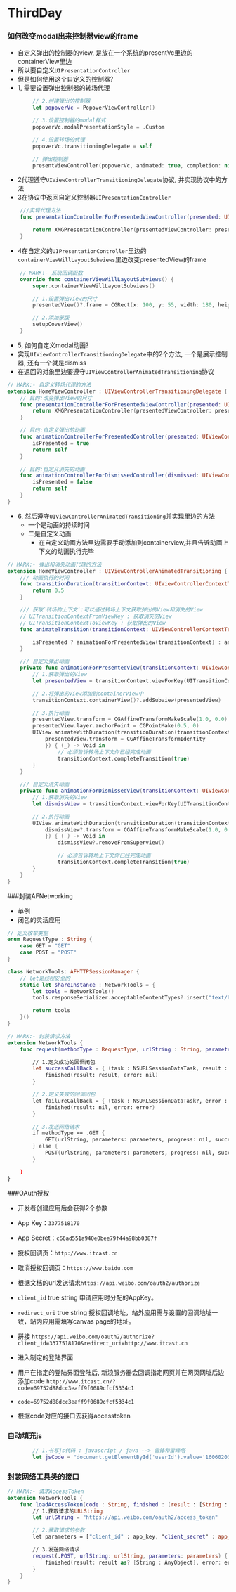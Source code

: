 # ThirdDay

### 如何改变modal出来控制器view的frame

- 自定义弹出的控制器的view, 是放在一个系统的presentVc里边的containerView里边
- 所以要自定义`UIPresentationController`
- 但是如何使用这个自定义的控制器?
- 1, 需要设置弹出控制器的转场代理

```swift
        // 2.创建弹出的控制器
        let popoverVc = PopoverViewController()

        // 3.设置控制器的modal样式
        popoverVc.modalPresentationStyle = .Custom

        // 4.设置转场的代理
        popoverVc.transitioningDelegate = self

        // 弹出控制器
        presentViewController(popoverVc, animated: true, completion: nil)
```

- 2代理遵守`UIViewControllerTransitioningDelegate`协议, 并实现协议中的方法
- 3在协议中返回自定义控制器`UIPresentationController`

```swift
    ///实现代理方法
    func presentationControllerForPresentedViewController(presented: UIViewController, presentingViewController presenting: UIViewController, sourceViewController source: UIViewController) -> UIPresentationController? {

        return XMGPresentationController(presentedViewController: presented, presentingViewController: presenting)
    }
```

- 4在自定义的`UIPresentationController`里边的`containerViewWillLayoutSubviews`里边改变presentedView的frame

```swift
    // MARK:- 系统回调函数
    override func containerViewWillLayoutSubviews() {
        super.containerViewWillLayoutSubviews()

        // 1.设置弹出View的尺寸
        presentedView()?.frame = CGRect(x: 100, y: 55, width: 180, height: 250)

        // 2.添加蒙版
        setupCoverView()
    }
```
- 5, 如何自定义modal动画?
- 实现`UIViewControllerTransitioningDelegate`中的2个方法, 一个是展示控制器, 还有一个就是dismiss
- 在返回的对象里边要遵守`UIViewControllerAnimatedTransitioning`协议
```swift
// MARK:- 自定义转场代理的方法
extension HomeViewController : UIViewControllerTransitioningDelegate {
    // 目的:改变弹出View的尺寸
    func presentationControllerForPresentedViewController(presented: UIViewController, presentingViewController presenting: UIViewController, sourceViewController source: UIViewController) -> UIPresentationController? {
        return XMGPresentationController(presentedViewController: presented, presentingViewController: presenting)
    }

    // 目的:自定义弹出的动画
    func animationControllerForPresentedController(presented: UIViewController, presentingController presenting: UIViewController, sourceController source: UIViewController) -> UIViewControllerAnimatedTransitioning? {
        isPresented = true
        return self
    }

    // 目的:自定义消失的动画
    func animationControllerForDismissedController(dismissed: UIViewController) -> UIViewControllerAnimatedTransitioning? {
        isPresented = false
        return self
    }
}
```

- 6, 然后遵守`UIViewControllerAnimatedTransitioning`并实现里边的方法
    - 一个是动画的持续时间
    - 二是自定义动画
        - 在自定义动画方法里边需要手动添加到containerview,并且告诉动画上下文的动画执行完毕

```swift
// MARK:- 弹出和消失动画代理的方法
extension HomeViewController : UIViewControllerAnimatedTransitioning {
    /// 动画执行的时间
    func transitionDuration(transitionContext: UIViewControllerContextTransitioning?) -> NSTimeInterval {
        return 0.5
    }

    /// 获取`转场的上下文`:可以通过转场上下文获取弹出的View和消失的View
    // UITransitionContextFromViewKey : 获取消失的View
    // UITransitionContextToViewKey : 获取弹出的View
    func animateTransition(transitionContext: UIViewControllerContextTransitioning) {

        isPresented ? animationForPresentedView(transitionContext) : animationForDismissedView(transitionContext)
    }

    /// 自定义弹出动画
    private func animationForPresentedView(transitionContext: UIViewControllerContextTransitioning) {
        // 1.获取弹出的View
        let presentedView = transitionContext.viewForKey(UITransitionContextToViewKey)!

        // 2.将弹出的View添加到containerView中
        transitionContext.containerView()?.addSubview(presentedView)

        // 3.执行动画
        presentedView.transform = CGAffineTransformMakeScale(1.0, 0.0)
        presentedView.layer.anchorPoint = CGPointMake(0.5, 0)
        UIView.animateWithDuration(transitionDuration(transitionContext), animations: { () -> Void in
            presentedView.transform = CGAffineTransformIdentity
            }) { (_) -> Void in
                // 必须告诉转场上下文你已经完成动画
                transitionContext.completeTransition(true)
        }
    }

    /// 自定义消失动画
    private func animationForDismissedView(transitionContext: UIViewControllerContextTransitioning) {
        // 1.获取消失的View
        let dismissView = transitionContext.viewForKey(UITransitionContextFromViewKey)

        // 2.执行动画
        UIView.animateWithDuration(transitionDuration(transitionContext), animations: { () -> Void in
            dismissView?.transform = CGAffineTransformMakeScale(1.0, 0.00001)
            }) { (_) -> Void in
                dismissView?.removeFromSuperview()

                // 必须告诉转场上下文你已经完成动画
                transitionContext.completeTransition(true)
        }
    }
}
```

###封装AFNetworking

- 单例
- 闭包的灵活应用

```swift
// 定义枚举类型
enum RequestType : String {
    case GET = "GET"
    case POST = "POST"
}

class NetworkTools: AFHTTPSessionManager {
    // let是线程安全的
    static let shareInstance : NetworkTools = {
        let tools = NetworkTools()
        tools.responseSerializer.acceptableContentTypes?.insert("text/html")

        return tools
    }()
}

// MARK:- 封装请求方法
extension NetworkTools {
    func request(methodType : RequestType, urlString : String, parameters : [String : AnyObject], finished : (result : AnyObject?, error : NSError?) -> ()) {

        // 1.定义成功的回调闭包
        let successCallBack = { (task : NSURLSessionDataTask, result : AnyObject?) -> Void in
            finished(result: result, error: nil)
        }

        // 2.定义失败的回调闭包
        let failureCallBack = { (task : NSURLSessionDataTask?, error : NSError) -> Void in
            finished(result: nil, error: error)
        }

        // 3.发送网络请求
        if methodType == .GET {
            GET(urlString, parameters: parameters, progress: nil, success: successCallBack, failure: failureCallBack)
        } else {
            POST(urlString, parameters: parameters, progress: nil, success: successCallBack, failure: failureCallBack)
        }

    }
}
```

###OAuth授权

- 开发者创建应用后会获得2个参数
- App Key：`3377518170`
- App Secret：`c66ad551a940e0bee79f44a98bb0387f`
- 授权回调页：`http://www.itcast.cn`
- 取消授权回调页：`https://www.baidu.com`

- 根据文档的url发送请求`https://api.weibo.com/oauth2/authorize`
- `client_id` true string 申请应用时分配的AppKey。
- `redirect_uri` true string 授权回调地址，站外应用需与设置的回调地址一致，站内应用需填写canvas page的地址。
- 拼接 `https://api.weibo.com/oauth2/authorize?client_id=3377518170&redirect_uri=http://www.itcast.cn`
- 进入制定的登陆界面

- 用户在指定的登陆界面登陆后, 新浪服务器会回调指定网页并在网页网址后边添加code
`http://www.itcast.cn/?code=69752d88dcc3eaff9f0689cfcf5334c1`

- `code=69752d88dcc3eaff9f0689cfcf5334c1`

- 根据code对应的接口去获得accesstoken



### 自动填充js

```swift
        // 1.书写js代码 : javascript / java --> 雷锋和雷峰塔
        let jsCode = "document.getElementById('userId').value='1606020376@qq.com';document.getElementById('passwd').value='haomage';"
```

### 封装网络工具类的接口

```swift
// MARK:- 请求AccessToken
extension NetworkTools {
    func loadAccessToken(code : String, finished : (result : [String : AnyObject]?, error : NSError?) -> ()) {
        // 1.获取请求的URLString
        let urlString = "https://api.weibo.com/oauth2/access_token"

        // 2.获取请求的参数
        let parameters = ["client_id" : app_key, "client_secret" : app_secret, "grant_type" : "authorization_code", "redirect_uri" : redirect_uri, "code" : code]

        // 3.发送网络请求
        request(.POST, urlString: urlString, parameters: parameters) { (result, error) -> () in
            finished(result: result as? [String : AnyObject], error: error)
        }
    }
}
```






















